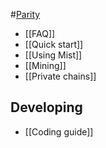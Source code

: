 #[Parity](Home)
- [[FAQ]]
- [[Quick start]]
- [[Using Mist]]
- [[Mining]]
- [[Private chains]]

## Developing
- [[Coding guide]]